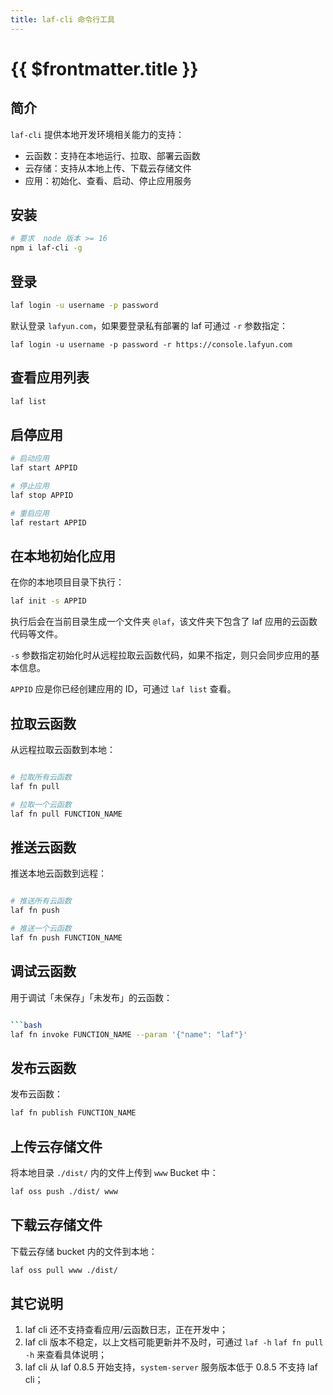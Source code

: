 ```yaml
---
title: laf-cli 命令行工具
---
```


# {{ $frontmatter.title }}


## 简介

`laf-cli` 提供本地开发环境相关能力的支持：

- 云函数：支持在本地运行、拉取、部署云函数
- 云存储：支持从本地上传、下载云存储文件
- 应用：初始化、查看、启动、停止应用服务


## 安装

```bash
# 要求  node 版本 >= 16
npm i laf-cli -g
```


## 登录

```bash
laf login -u username -p password
```

默认登录 `lafyun.com`，如果要登录私有部署的 laf 可通过 `-r` 参数指定：
  
`laf login -u username -p password -r https://console.lafyun.com`


## 查看应用列表

```bash
laf list
```


## 启停应用

```bash
# 启动应用
laf start APPID

# 停止应用
laf stop APPID

# 重启应用
laf restart APPID
```


## 在本地初始化应用

在你的本地项目目录下执行：

```bash
laf init -s APPID
```

执行后会在当前目录生成一个文件夹 `@laf`，该文件夹下包含了 laf 应用的云函数代码等文件。

`-s` 参数指定初始化时从远程拉取云函数代码，如果不指定，则只会同步应用的基本信息。

`APPID` 应是你已经创建应用的 ID，可通过 `laf list` 查看。


## 拉取云函数

从远程拉取云函数到本地：

```bash

# 拉取所有云函数
laf fn pull 

# 拉取一个云函数
laf fn pull FUNCTION_NAME

```


## 推送云函数

推送本地云函数到远程：

```bash

# 推送所有云函数
laf fn push

# 推送一个云函数
laf fn push FUNCTION_NAME

```


## 调试云函数

用于调试「未保存」「未发布」的云函数：

```bash

```bash
laf fn invoke FUNCTION_NAME --param '{"name": "laf"}'
```


## 发布云函数

发布云函数：

```bash
laf fn publish FUNCTION_NAME
```

## 上传云存储文件

将本地目录 `./dist/` 内的文件上传到 `www` Bucket 中：

```bash
laf oss push ./dist/ www
```

## 下载云存储文件

下载云存储 bucket 内的文件到本地：

```bash
laf oss pull www ./dist/
```


## 其它说明

1. laf cli 还不支持查看应用/云函数日志，正在开发中；
2. laf cli 版本不稳定，以上文档可能更新并不及时，可通过  `laf -h` `laf fn pull -h` 来查看具体说明；
3. laf cli 从 laf 0.8.5 开始支持，`system-server` 服务版本低于 0.8.5 不支持 laf cli；